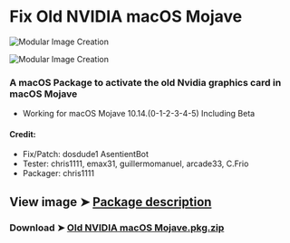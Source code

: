 # Fix Old NVIDIA macOS Mojave

![Modular Image Creation](https://i25.servimg.com/u/f25/18/50/18/69/fin_nv10.png)

![Modular Image Creation](https://i25.servimg.com/u/f25/18/50/18/69/captu617.png)


### A macOS Package to activate the old Nvidia graphics card in macOS Mojave
- Working for macOS Mojave 10.14.(0-1-2-3-4-5) Including Beta

#### Credit: 
- Fix/Patch: dosdude1 AsentientBot
- Tester: chris1111, emax31, guillermomanuel, arcade33, C.Frio
- Packager: chris1111


## View image ➤ [Package description](https://drive.google.com/drive/folders/1uZZJqktkxuBTTLKbeNMXF6oXJEQfB2s7?usp=sharing)


### Download ➤ [Old NVIDIA macOS Mojave.pkg.zip](https://github.com/chris1111/Fix-Old-NVIDIA-macOS-Mojave/releases/tag/V1)
